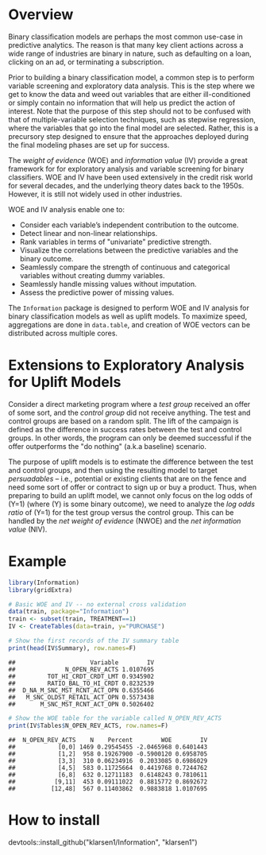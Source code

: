 <!-- README.md is generated from README.Rmd. Please edit that file -->
Overview
========

Binary classification models are perhaps the most common use-case in predictive analytics. The reason is that many key client actions across a wide range of industries are binary in nature, such as defaulting on a loan, clicking on an ad, or terminating a subscription.

Prior to building a binary classification model, a common step is to perform variable screening and exploratory data analysis. This is the step where we get to know the data and weed out variables that are either ill-conditioned or simply contain no information that will help us predict the action of interest. Note that the purpose of this step should not to be confused with that of multiple-variable selection techniques, such as stepwise regression, where the variables that go into the final model are selected. Rather, this is a precursory step designed to ensure that the approaches deployed during the final modeling phases are set up for success.

The *weight of evidence* (WOE) and *information value* (IV) provide a great framework for for exploratory analysis and variable screening for binary classifiers. WOE and IV have been used extensively in the credit risk world for several decades, and the underlying theory dates back to the 1950s. However, it is still not widely used in other industries.

WOE and IV analysis enable one to:

-   Consider each variable’s independent contribution to the outcome.
-   Detect linear and non-linear relationships.
-   Rank variables in terms of "univariate" predictive strength.
-   Visualize the correlations between the predictive variables and the binary outcome.
-   Seamlessly compare the strength of continuous and categorical variables without creating dummy variables.
-   Seamlessly handle missing values without imputation.
-   Assess the predictive power of missing values.

The `Information` package is designed to perform WOE and IV analysis for binary classification models as well as uplift models. To maximize speed, aggregations are done in `data.table`, and creation of WOE vectors can be distributed across multiple cores.

Extensions to Exploratory Analysis for Uplift Models
====================================================

Consider a direct marketing program where a *test group* received an offer of some sort, and the *control group* did not receive anything. The test and control groups are based on a random split. The lift of the campaign is defined as the difference in success rates between the test and control groups. In other words, the program can only be deemed successful if the offer outperforms the "do nothing" (a.k.a baseline) scenario.

The purpose of uplift models is to estimate the difference between the test and control groups, and then using the resulting model to target *persuadables* – i.e., potential or existing clients that are on the fence and need some sort of offer or contract to sign up or buy a product. Thus, when preparing to build an uplift model, we cannot only focus on the log odds of \(Y=1\) (where \(Y\) is some binary outcome), we need to analyze the *log odds ratio* of \(Y=1\) for the test group versus the control group. This can be handled by the *net weight of evidence* (NWOE) and the *net information value* (NIV).

Example
=======

``` r
library(Information)
library(gridExtra)

# Basic WOE and IV -- no external cross validation
data(train, package="Information")
train <- subset(train, TREATMENT==1)
IV <- CreateTables(data=train, y="PURCHASE")

# Show the first records of the IV summary table
print(head(IV$Summary), row.names=F)
```

    ##                     Variable        IV
    ##              N_OPEN_REV_ACTS 1.0107695
    ##         TOT_HI_CRDT_CRDT_LMT 0.9345902
    ##         RATIO_BAL_TO_HI_CRDT 0.8232539
    ##  D_NA_M_SNC_MST_RCNT_ACT_OPN 0.6355466
    ##   M_SNC_OLDST_RETAIL_ACT_OPN 0.5573438
    ##       M_SNC_MST_RCNT_ACT_OPN 0.5026402

``` r
# Show the WOE table for the variable called N_OPEN_REV_ACTS
print(IV$Tables$N_OPEN_REV_ACTS, row.names=F)
```

    ##  N_OPEN_REV_ACTS    N    Percent        WOE        IV
    ##            [0,0] 1469 0.29545455 -2.0465968 0.6401443
    ##            [1,2]  958 0.19267900 -0.5900120 0.6958705
    ##            [3,3]  310 0.06234916  0.2033085 0.6986029
    ##            [4,5]  583 0.11725664  0.4419768 0.7244762
    ##            [6,8]  632 0.12711183  0.6148243 0.7810611
    ##           [9,11]  453 0.09111022  0.8815772 0.8692672
    ##          [12,48]  567 0.11403862  0.9883818 1.0107695

How to install
==============

devtools::install\_github("klarsen1/Information", "klarsen1")
